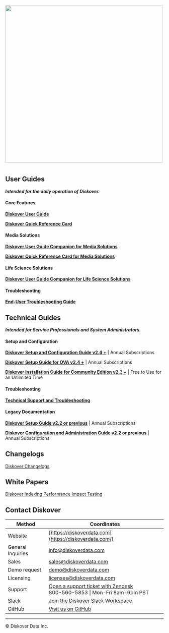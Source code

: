 <img src="images/diskover_logo_for_light_background.png" width="500">

# 

## User Guides

**_Intended for the daily operation of Diskover._**

#### Core Features

[**Diskover User Guide**](https://docs.diskoverdata.com/diskover_user_guide/)

[**Diskover Quick Reference Card**](images/quick_reference_card_diskover_core_features.pdf)

#### Media Solutions

[**Diskover User Guide Companion for Media Solutions**](https://docs.diskoverdata.com/diskover_user_guide_companion_media_solutions/)

[**Diskover Quick Reference Card for Media Solutions**](images/quick_reference_card_diskover_media_solutions.pdf)

#### Life Science Solutions

[**Diskover User Guide Companion for Life Science Solutions**](https://docs.diskoverdata.com/diskover_user_guide_companion_life_science_solutions/)

#### Troubleshooting

[**End-User Troubleshooting Guide**](https://docs.diskoverdata.com/diskover_troubleshooting_users/)


## Technical Guides

**_Intended for Service Professionals and System Administrators._**

#### Setup and Configuration

[**Diskover Setup and Configuration Guide v2.4 +**](https://docs.diskoverdata.com/diskover_setup_and_config_guide/) | Annual Subscriptions

[**Diskover Setup Guide for OVA v2.4 +**](https://docs.diskoverdata.com/diskover_ova_setup_guide/) | Annual Subscriptions

[**Diskover Installation Guide for Community Edition v2.3 +**](https://github.com/diskoverdata/diskover-community/blob/master/INSTALL.md) | Free to Use for an Unlimited Time

#### Troubleshooting

[**Technical Support and Troubleshooting**](https://docs.diskoverdata.com/tech_support_and_troubleshooting/)

#### Legacy Documentation

[**Diskover Setup Guide v2.2 or previous**](https://docs.diskoverdata.com/diskover_legacy_setup_guide/) | Annual Subscriptions

[**Diskover Configuration and Administration Guide v2.2 or previous**](https://docs.diskoverdata.com/diskover_legacy_config_and_admin_guide/) | Annual Subscriptions


## Changelogs

[Diskover Changelogs](https://docs.diskoverdata.com/diskover_changelogs/)


## White Papers

[Diskover Indexing Performance Impact Testing](https://docs.diskoverdata.com/diskover_white_paper_indexing_performance_impact_testing/)


## Contact Diskover


| Method | Coordinates |
| --- | --- |
| Website | [https://diskoverdata.com](https://diskoverdata.com/) |
| General Inquiries | [info@diskoverdata.com](mailto:info@diskoverdata.com) |
| Sales | [sales@diskoverdata.com](mailto:sales@diskoverdata.com) |
| Demo request | [demo@diskoverdata.com](mailto:demo@diskoverdata.com) |
| Licensing | [licenses@diskoverdata.com](mailto:licenses@diskoverdata.com) |
| Support | [Open a support ticket with Zendesk](https://support.diskoverdata.com/)<br>800-560-5853 \| Mon-Fri 8am-6pm PST|
| Slack | [Join the Diskover Slack Workspace](https://join.slack.com/t/diskoverworkspace/shared_invite/enQtNzQ0NjE1Njk5MjIyLWI4NWQ0MjFhYzQyMTRhMzk4NTQ3YjBlYjJiMDk1YWUzMTZmZjI1MTdhYTA3NzAzNTU0MDc5NDA2ZDI4OWRiMjM) |
| GitHub | [Visit us on GitHub](https://github.com/diskoverdata/) |

___
© Diskover Data Inc.
